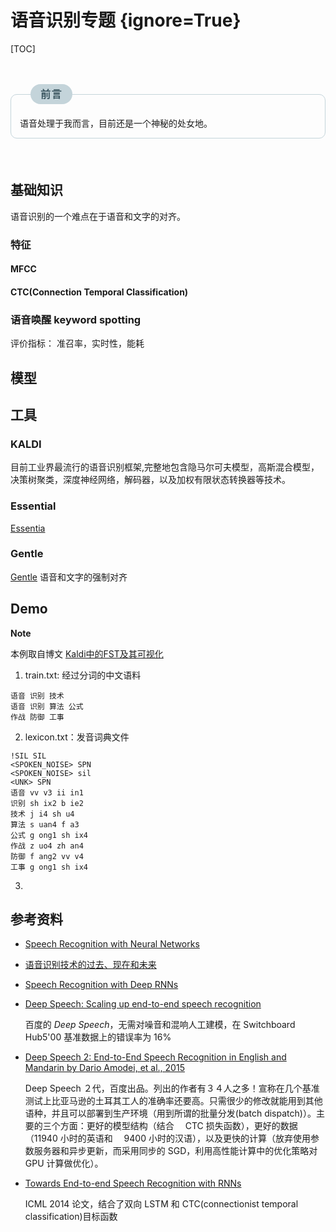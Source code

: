 # 语音识别专题 {ignore=True}

[TOC]

</br>

</br>
<section style="margin-bottom:-16px">
<section style="margin-top:0px;margin-right:0px;margin-bottom:0px;margin-left:2em;padding-top:2px;padding-right:1em;padding-bottom:2px;padding-left:1em;max-width:100%;display:inline-block;background-image:none;background-color:rgb(196, 212, 218);color:rgb(61, 88, 98);font-size:16px;text-align:center;letter-spacing:1.5px;line-height:1.75em;border-top-left-radius:16px;border-top-right-radius:16px;border-bottom-right-radius:16px;border-bottom-left-radius:16px;box-sizing:border-box;word-wrap:break-word;">
<strong>前言</strong>
</section>
</section>
<section style="margin-top:0px;margin-right:0px;margin-bottom:20px;margin-left:0px;padding-top:2.5em;padding-right:1em;padding-bottom:1em;padding-left:1em;max-width:100%;box-sizing:border-box;border-top-width:1px;border-right-width:1px;border-bottom-width:1px;border-left-width:1px;border-top-style:solid;border-right-style:solid;border-bottom-style:solid;border-left-style:solid;border-top-color:rgb(196, 212, 218);border-right-color:rgb(196, 212, 218);border-bottom-color:rgb(196, 212, 218);border-left-color:rgb(196, 212, 218);border-top-left-radius:10px;border-top-right-radius:10px;border-bottom-right-radius:10px;border-bottom-left-radius:10px;word-wrap:break-word;">语音处理于我而言，目前还是一个神秘的处女地。
</section>
</br>

## 基础知识

语音识别的一个难点在于语音和文字的对齐。

### 特征

#### MFCC

#### CTC(Connection Temporal Classification)

### 语音唤醒 keyword spotting

评价指标： 准召率，实时性，能耗

## 模型

## 工具

### KALDI

目前工业界最流行的语音识别框架,完整地包含隐马尔可夫模型，高斯混合模型，决策树聚类，深度神经网络，解码器，以及加权有限状态转换器等技术。

### Essential

[Essentia](https://github.com/MTG/essentia)

### Gentle

[Gentle](https://lowerquality.com/gentle/) 语音和文字的强制对齐

## Demo

<div class="c-callout c-callout–note">
<strong class="c-callout__title">Note</strong>
<p class="c-callout__paragraph">
   本例取自博文 <a href="https://wangkaisine.github.io/2019/06/25/fst-in-kaldi-and-its-visual/">Kaldi中的FST及其可视化 </a>
</p>
</div>

1. train.txt: 经过分词的中文语料

```
语音 识别 技术
语音 识别 算法 公式
作战 防御 工事
```

2. lexicon.txt：发音词典文件

```
!SIL SIL
<SPOKEN_NOISE> SPN
<SPOKEN_NOISE> sil
<UNK> SPN
语音 vv v3 ii in1
识别 sh ix2 b ie2
技术 j i4 sh u4
算法 s uan4 f a3
公式 g ong1 sh ix4
作战 z uo4 zh an4
防御 f ang2 vv v4
工事 g ong1 sh ix4
```

3.

## 参考资料

- [Speech Recognition with Neural Networks](http://andrew.gibiansky.com/blog/machine-learning/speech-recognition-neural-networks/)

- [语音识别技术的过去、现在和未来](file:///Users/zhangxisheng/Downloads/The-Past-Present-and-Future-of-Speech-Recognition-Technology.pdf)

- [Speech Recognition with Deep RNNs](http://arxiv.org/pdf/1303.5778.pdf)

- [Deep Speech: Scaling up end-to-end speech recognition](http://arxiv.org/abs/1412.5567)

  百度的 _Deep Speech_，无需对噪音和混响人工建模，在 Switchboard Hub5'00 基准数据上的错误率为 16%

- [Deep Speech 2: End-to-End Speech Recognition in English and Mandarin by Dario Amodei, et al., 2015](http://arxiv.org/abs/1512.02595)

  Deep Speech ２代，百度出品。列出的作者有３４人之多！宣称在几个基准测试上比亚马逊的土耳其工人的准确率还要高。只需很少的修改就能用到其他语种，并且可以部署到生产环境（用到所谓的批量分发(batch dispatch)）。主要的三个方面：更好的模型结构（结合　 CTC 损失函数），更好的数据（11940 小时的英语和　 9400 小时的汉语），以及更快的计算（放弃使用参数服务器和异步更新，而采用同步的 SGD，利用高性能计算中的优化策略对 GPU 计算做优化）。

- [Towards End-to-end Speech Recognition with RNNs](http://www.jmlr.org/proceedings/papers/v32/graves14.pdf)

  ICML 2014 论文，结合了双向 LSTM 和 CTC(connectionist temporal classification)目标函数
